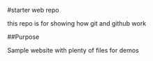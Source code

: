 #starter web repo 

this repo is for showing how git and github work

##Purpose 

Sample website with plenty of files for demos
